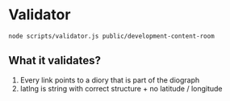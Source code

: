# Validator


```
node scripts/validator.js public/development-content-room
```

## What it validates?

1. Every link points to a diory that is part of the diograph
2. latlng is string with correct structure + no latitude / longitude

